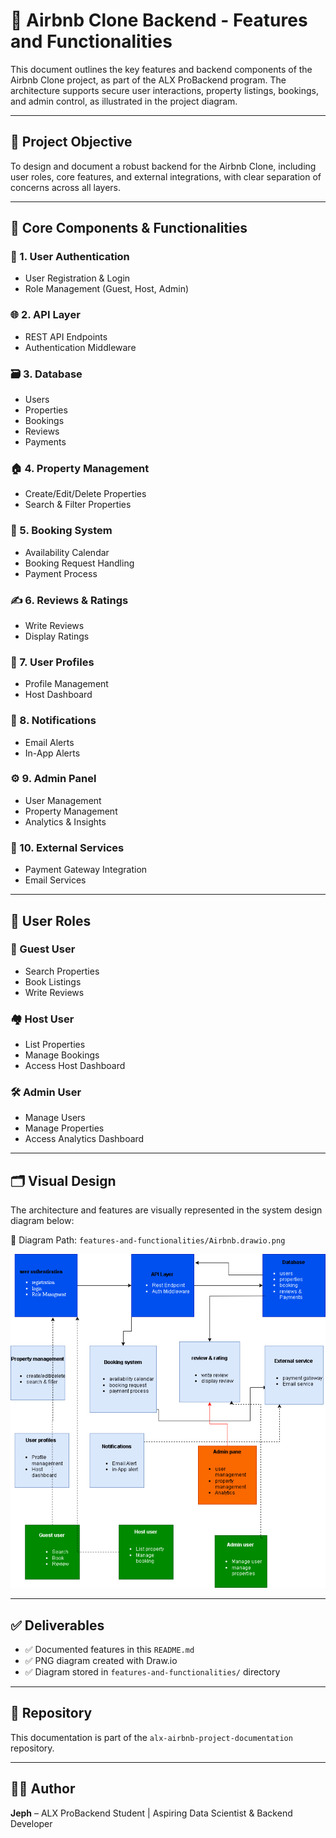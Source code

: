 # 🏡 Airbnb Clone Backend - Features and Functionalities

This document outlines the key features and backend components of the Airbnb Clone project, as part of the ALX ProBackend program. The architecture supports secure user interactions, property listings, bookings, and admin control, as illustrated in the project diagram.

---

## 📌 Project Objective

To design and document a robust backend for the Airbnb Clone, including user roles, core features, and external integrations, with clear separation of concerns across all layers.

---

## 🧱 Core Components & Functionalities

### 🔐 1. User Authentication
- User Registration & Login
- Role Management (Guest, Host, Admin)

### 🌐 2. API Layer
- REST API Endpoints
- Authentication Middleware

### 🗃️ 3. Database
- Users
- Properties
- Bookings
- Reviews
- Payments

### 🏠 4. Property Management
- Create/Edit/Delete Properties
- Search & Filter Properties

### 📆 5. Booking System
- Availability Calendar
- Booking Request Handling
- Payment Process

### ✍️ 6. Reviews & Ratings
- Write Reviews
- Display Ratings

### 👤 7. User Profiles
- Profile Management
- Host Dashboard

### 🔔 8. Notifications
- Email Alerts
- In-App Alerts

### ⚙️ 9. Admin Panel
- User Management
- Property Management
- Analytics & Insights

### 🔌 10. External Services
- Payment Gateway Integration
- Email Services

---

## 👥 User Roles

### 🧑 Guest User
- Search Properties
- Book Listings
- Write Reviews

### 🏘️ Host User
- List Properties
- Manage Bookings
- Access Host Dashboard

### 🛠️ Admin User
- Manage Users
- Manage Properties
- Access Analytics Dashboard

---

## 🗂️ Visual Design

The architecture and features are visually represented in the system design diagram below:

📁 Diagram Path: `features-and-functionalities/Airbnb.drawio.png`

![Airbnb Features Diagram](./features-and-functionalities/Airbnb.drawio.png)

---

## ✅ Deliverables

- ✅ Documented features in this `README.md`
- ✅ PNG diagram created with Draw.io
- ✅ Diagram stored in `features-and-functionalities/` directory

---

## 🚀 Repository

This documentation is part of the `alx-airbnb-project-documentation` repository.

---

## 👨‍💻 Author

**Jeph** – ALX ProBackend Student | Aspiring Data Scientist & Backend Developer
